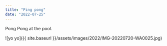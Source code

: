```yaml
---
title: "Ping pong"
date: "2022-07-25"
---
```


Pong Pong at the pool.

![yo yo]({{ site.baseurl }}/assets/images/2022/IMG-20220720-WA0025.jpg)

